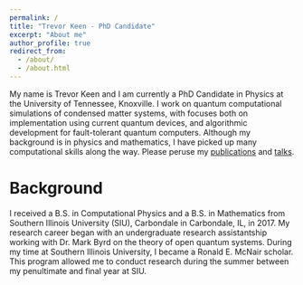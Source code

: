 ```yaml
---
permalink: /
title: "Trevor Keen - PhD Candidate"
excerpt: "About me"
author_profile: true
redirect_from:
  - /about/
  - /about.html
---
```


My name is Trevor Keen and I am currently a PhD Candidate in Physics at the University of Tennessee, Knoxville. I work on quantum computational simulations of condensed matter systems, with focuses both on implementation using current quantum devices, and algorithmic development for fault-tolerant quantum computers. Although my background is in physics and mathematics, I have picked up many computational skills along the way. Please peruse my [publications](https://tkeen94.github.io/publications/) and [talks](https://tkeen94.github.io/talks/).

Background
======
I received a B.S. in Computational Physics and a B.S. in Mathematics from Southern Illinois University (SIU), Carbondale in Carbondale, IL, in 2017. My research career began with an undergraduate research assistantship working with Dr. Mark Byrd on the theory of open quantum systems. During my time at Southern Illinois University, I became a Ronald E. McNair scholar. This program allowed me to conduct research during the summer between my penultimate and final year at SIU. 
